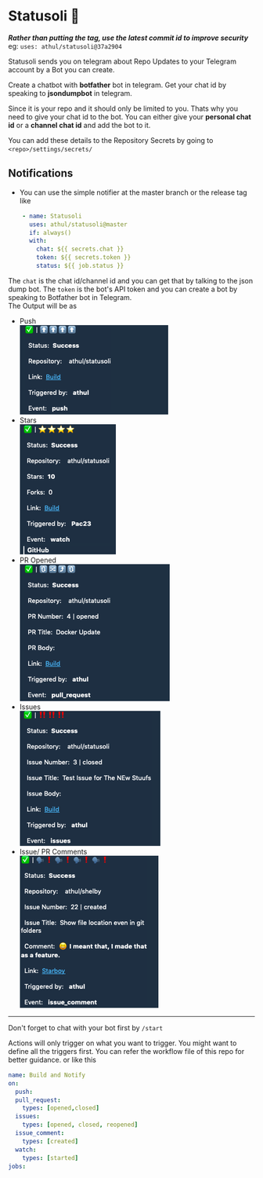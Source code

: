 # Statusoli 🤑

**_Rather than putting the tag, use the latest commit id to improve security_**  
eg:  `uses: athul/statusoli@37a2904`

Statusoli sends you on telegram about Repo Updates to your Telegram account by a Bot you can create.

Create a chatbot with **botfather** bot in telegram. Get your chat id by speaking to **jsondumpbot** in telegram.

Since it is your repo and it should only be limited to you. Thats why you need to give your chat id to the bot. You can either give your **personal chat id** or a **channel chat id** and add the bot to it. 

You can add these details to the Repository Secrets by going to `<repo>/settings/secrets/`

## Notifications
- You can use the simple notifier at the master branch or the release tag like 
```yml
    - name: Statusoli
      uses: athul/statusoli@master
      if: always()
      with:
        chat: ${{ secrets.chat }}
        token: ${{ secrets.token }}
        status: ${{ job.status }}

```
The `chat` is the chat id/channel id and you can get that by talking to the json dump bot. The `token` is the bot's API token and you can create a bot by speaking to Botfather bot in Telegram.    
The Output will be as 
- Push   
![](/op1.png)
- Stars   
![](/op2.png)
- PR Opened    
![](/op5.png)
- Issues   
![](/op3.png)
- Issue/ PR Comments   
![](/op4.png)


-----

Don't forget to chat with your bot first by `/start`   

Actions will only trigger on what you want to trigger. You might want to define all the triggers first. You can refer the workflow file of this repo for better guidance. or like this
```yml
name: Build and Notify
on:
  push:
  pull_request:
    types: [opened,closed]
  issues:
    types: [opened, closed, reopened]
  issue_comment:
    types: [created]
  watch:
    types: [started]
jobs:
```